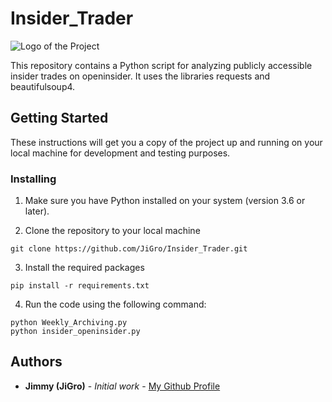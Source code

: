 # Insider_Trader

![Logo of the Project](https://cdn.pixabay.com/photo/2016/04/20/08/21/entrepreneur-1340649_1280.jpg)

This repository contains a Python script for analyzing publicly accessible insider trades on openinsider. It uses the libraries requests and beautifulsoup4.

## Getting Started
These instructions will get you a copy of the project up and running on your local machine for development and testing purposes.

### Installing
1. Make sure you have Python installed on your system (version 3.6 or later).

2. Clone the repository to your local machine
```
git clone https://github.com/JiGro/Insider_Trader.git
```

3. Install the required packages
```
pip install -r requirements.txt
```

4. Run the code using the following command:
```
python Weekly_Archiving.py
python insider_openinsider.py
```

## Authors
- **Jimmy (JiGro)** - *Initial work* - [My Github Profile](https://github.com/JiGro)
